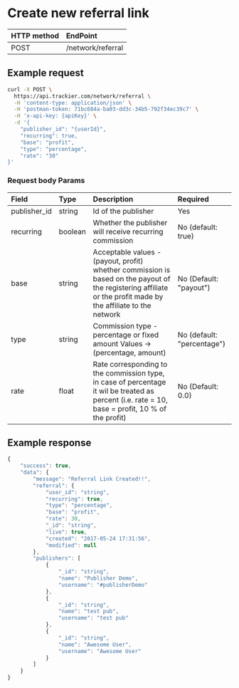 # Create new referral link

| **HTTP method** | **EndPoint** |
| :--- | :--- |
| POST | /network/referral |

## **Example request**

```bash
curl -X POST \
  https://api.trackier.com/network/referral \
  -H 'content-type: application/json' \
  -H 'postman-token: 71bc684a-ba03-dd3c-34b5-792f34ec39c7' \
  -H 'x-api-key: {apiKey}' \
  -d '{
    "publisher_id": "{userId}",
    "recurring": true,
    "base": "profit",
    "type": "percentage",
    "rate": "30"
}'
```

### Request body Params

| Field | Type | Description | Required |
| :--- | :--- | :--- | :--- |
| publisher\_id | string | Id of the publisher | Yes |
| recurring | boolean | Whether the publisher will receive recurring commission | No \(default: true\) |
| base | string | Acceptable values - \(payout, profit\) whether commission is based on the payout of the registering affiliate or the profit made by the affiliate to the network | No \(Default: "payout"\) |
| type | string | Commission type - percentage or fixed amount Values -&gt; \(percentage, amount\) | No \(default: "percentage"\) |
| rate | float | Rate corresponding to the commission type, in case of percentage it wil be treated as percent \(i.e. rate = 10, base = profit, 10 % of the profit\) | No \(Default: 0.0\) |

## **Example response**

```javascript
{
    "success": true,
    "data": {
        "message": "Referral Link Created!!",
        "referral": {
            "user_id": "string",
            "recurring": true,
            "type": "percentage",
            "base": "profit",
            "rate": 30,
            "_id": "string",
            "live": true,
            "created": "2017-05-24 17:31:56",
            "modified": null
        },
        "publishers": [
            {
                "_id": "string",
                "name": "Publisher Demo",
                "username": "#publisherDemo"
            },
            {
                "_id": "string",
                "name": "test pub",
                "username": "test pub"
            },
            {
                "_id": "string",
                "name": "Awesome User",
                "username": "Awesome User"
            }
        ]
    }
}
```

